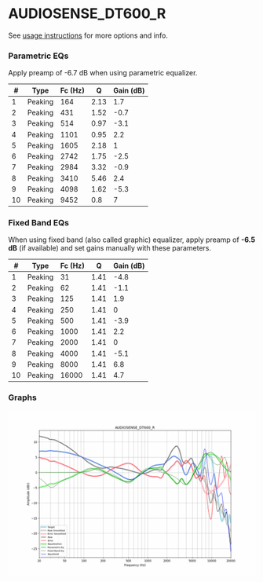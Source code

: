 # AUDIOSENSE_DT600_R
See [usage instructions](https://github.com/jaakkopasanen/AutoEq#usage) for more options and info.

### Parametric EQs
Apply preamp of -6.7 dB when using parametric equalizer.

|   # | Type    |   Fc (Hz) |    Q |   Gain (dB) |
|-----|---------|-----------|------|-------------|
|   1 | Peaking |       164 | 2.13 |         1.7 |
|   2 | Peaking |       431 | 1.52 |        -0.7 |
|   3 | Peaking |       514 | 0.97 |        -3.1 |
|   4 | Peaking |      1101 | 0.95 |         2.2 |
|   5 | Peaking |      1605 | 2.18 |         1   |
|   6 | Peaking |      2742 | 1.75 |        -2.5 |
|   7 | Peaking |      2984 | 3.32 |        -0.9 |
|   8 | Peaking |      3410 | 5.46 |         2.4 |
|   9 | Peaking |      4098 | 1.62 |        -5.3 |
|  10 | Peaking |      9452 | 0.8  |         7   |

### Fixed Band EQs
When using fixed band (also called graphic) equalizer, apply preamp of **-6.5 dB** (if available) and set gains manually with these parameters.

|   # | Type    |   Fc (Hz) |    Q |   Gain (dB) |
|-----|---------|-----------|------|-------------|
|   1 | Peaking |        31 | 1.41 |        -4.8 |
|   2 | Peaking |        62 | 1.41 |        -1.1 |
|   3 | Peaking |       125 | 1.41 |         1.9 |
|   4 | Peaking |       250 | 1.41 |         0   |
|   5 | Peaking |       500 | 1.41 |        -3.9 |
|   6 | Peaking |      1000 | 1.41 |         2.2 |
|   7 | Peaking |      2000 | 1.41 |         0   |
|   8 | Peaking |      4000 | 1.41 |        -5.1 |
|   9 | Peaking |      8000 | 1.41 |         6.8 |
|  10 | Peaking |     16000 | 1.41 |         4.7 |

### Graphs
![](./AUDIOSENSE_DT600_R.png)
